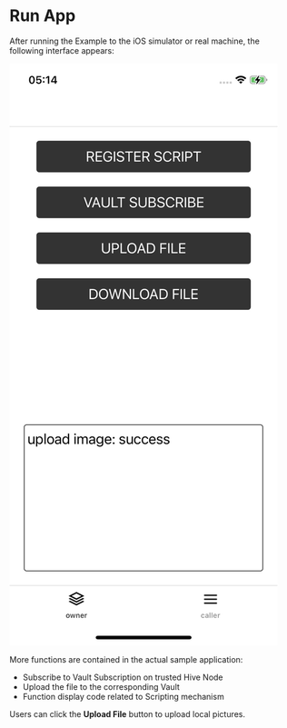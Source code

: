 # Run App

After running the Example to the iOS simulator or real machine, the following interface appears:

![Home Page](img/home.png)

More functions are contained in the actual sample application:

* Subscribe to Vault Subscription on trusted Hive Node
* Upload the file to the corresponding Vault
* Function display code related to Scripting mechanism

Users can click the **Upload File** button to upload local pictures.
